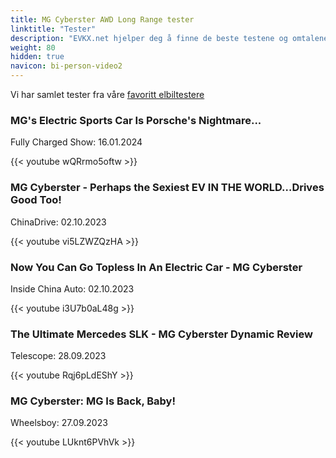 ```yaml
---
title: MG Cyberster AWD Long Range tester
linktitle: "Tester"
description: "EVKX.net hjelper deg å finne de beste testene og omtalene av denne modellen."
weight: 80
hidden: true
navicon: bi-person-video2
---
```

Vi har samlet tester fra våre [favoritt elbiltestere](../../../../../guides/evreviewers/)

<div class="container text-center shadow p-2 pe-4 mb-5 bg-body-tertiary rounded border">
<h3>MG's Electric Sports Car Is Porsche's Nightmare...</h3>
<p>Fully Charged Show: 16.01.2024</p>

{{< youtube wQRrmo5oftw >}}

</div>
<div class="container text-center shadow p-2 pe-4 mb-5 bg-body-tertiary rounded border">
<h3>MG Cyberster - Perhaps the Sexiest EV IN THE WORLD…Drives Good Too!</h3>
<p>ChinaDrive: 02.10.2023</p>

{{< youtube vi5LZWZQzHA >}}

</div>
<div class="container text-center shadow p-2 pe-4 mb-5 bg-body-tertiary rounded border">
<h3>Now You Can Go Topless In An Electric Car - MG Cyberster</h3>
<p>Inside China Auto: 02.10.2023</p>

{{< youtube i3U7b0aL48g >}}

</div>
<div class="container text-center shadow p-2 pe-4 mb-5 bg-body-tertiary rounded border">
<h3>The Ultimate Mercedes SLK - MG Cyberster Dynamic Review</h3>
<p>Telescope: 28.09.2023</p>

{{< youtube Rqj6pLdEShY >}}

</div>
<div class="container text-center shadow p-2 pe-4 mb-5 bg-body-tertiary rounded border">
<h3>MG Cyberster: MG Is Back, Baby!</h3>
<p>Wheelsboy: 27.09.2023</p>

{{< youtube LUknt6PVhVk >}}

</div>
